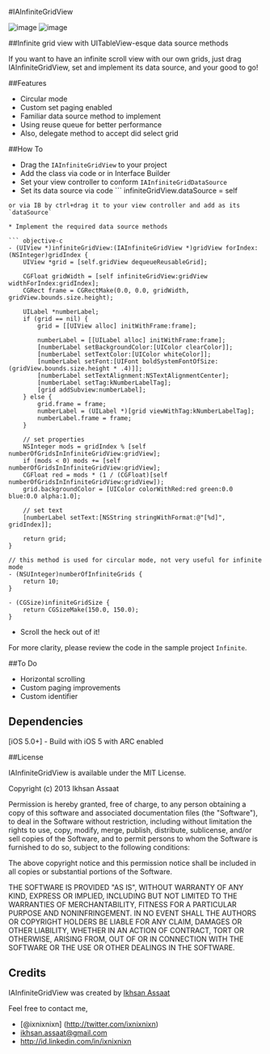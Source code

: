 #IAInfiniteGridView

![image](http://dl.dropbox.com/u/10627916/IAInfiniteGridView-1.png)
![image](http://dl.dropbox.com/u/10627916/IAInfiniteGridView-2.png)


##Infinite grid view with UITableView-esque data source methods

If you want to have an infinite scroll view with our own grids, just drag IAInfiniteGridView, set and implement its data source, and your good to go!

##Features
* Circular mode
* Custom set paging enabled
* Familiar data source method to implement
* Using reuse queue for better performance
* Also, delegate method to accept did select grid

##How To

* Drag the `IAInfiniteGridView` to your project
* Add the class via code or in Interface Builder
* Set your view controller to conform `IAInfiniteGridDataSource`
* Set its data source via code ```	infiniteGridView.dataSource = self
``` 
or via IB by ctrl+drag it to your view controller and add as its `dataSource`

* Implement the required data source methods

``` objective-c
- (UIView *)infiniteGridView:(IAInfiniteGridView *)gridView forIndex:(NSInteger)gridIndex {
    UIView *grid = [self.gridView dequeueReusableGrid];
	
	CGFloat gridWidth = [self infiniteGridView:gridView widthForIndex:gridIndex];
	CGRect frame = CGRectMake(0.0, 0.0, gridWidth, gridView.bounds.size.height);
	
	UILabel *numberLabel;
    if (grid == nil) {
		grid = [[UIView alloc] initWithFrame:frame];
        
        numberLabel = [[UILabel alloc] initWithFrame:frame];
        [numberLabel setBackgroundColor:[UIColor clearColor]];
        [numberLabel setTextColor:[UIColor whiteColor]];
		[numberLabel setFont:[UIFont boldSystemFontOfSize:(gridView.bounds.size.height * .4)]];
        [numberLabel setTextAlignment:NSTextAlignmentCenter];
        [numberLabel setTag:kNumberLabelTag];
        [grid addSubview:numberLabel];
    } else {
		grid.frame = frame;
		numberLabel = (UILabel *)[grid viewWithTag:kNumberLabelTag];
		numberLabel.frame = frame;
	}
    
    // set properties    
    NSInteger mods = gridIndex % [self numberOfGridsInInfiniteGridView:gridView];
    if (mods < 0) mods += [self numberOfGridsInInfiniteGridView:gridView];
    CGFloat red = mods * (1 / (CGFloat)[self numberOfGridsInInfiniteGridView:gridView]);
    grid.backgroundColor = [UIColor colorWithRed:red green:0.0 blue:0.0 alpha:1.0];
    
    // set text
    [numberLabel setText:[NSString stringWithFormat:@"[%d]", gridIndex]];
    
    return grid;
}

// this method is used for circular mode, not very useful for infinite mode
- (NSUInteger)numberOfInfiniteGrids {
    return 10;
}

- (CGSize)infiniteGridSize {    
    return CGSizeMake(150.0, 150.0);
}
```

* Scroll the heck out of it!

For more clarity, please review the code in the sample project `Infinite`.

##To Do 
* Horizontal scrolling
* Custom paging improvements
* Custom identifier

## Dependencies
 [iOS 5.0+] - Build with iOS 5 with ARC enabled

##License

IAInfiniteGridView is available under the MIT License.

Copyright (c) 2013 Ikhsan Assaat

Permission is hereby granted, free of charge, to any person obtaining a copy
of this software and associated documentation files (the "Software"), to deal
in the Software without restriction, including without limitation the rights
to use, copy, modify, merge, publish, distribute, sublicense, and/or sell
copies of the Software, and to permit persons to whom the Software is
furnished to do so, subject to the following conditions:

The above copyright notice and this permission notice shall be included in
all copies or substantial portions of the Software.

THE SOFTWARE IS PROVIDED "AS IS", WITHOUT WARRANTY OF ANY KIND, EXPRESS OR
IMPLIED, INCLUDING BUT NOT LIMITED TO THE WARRANTIES OF MERCHANTABILITY,
FITNESS FOR A PARTICULAR PURPOSE AND NONINFRINGEMENT. IN NO EVENT SHALL THE
AUTHORS OR COPYRIGHT HOLDERS BE LIABLE FOR ANY CLAIM, DAMAGES OR OTHER
LIABILITY, WHETHER IN AN ACTION OF CONTRACT, TORT OR OTHERWISE, ARISING FROM,
OUT OF OR IN CONNECTION WITH THE SOFTWARE OR THE USE OR OTHER DEALINGS IN
THE SOFTWARE.

## Credits

IAInfiniteGridView was created by [Ikhsan Assaat](https://github.com/ixnixnixn) 

Feel free to contact me,

- [@ixnixnixn] (http://twitter.com/ixnixnixn)
- ikhsan.assaat@gmail.com
- http://id.linkedin.com/in/ixnixnixn